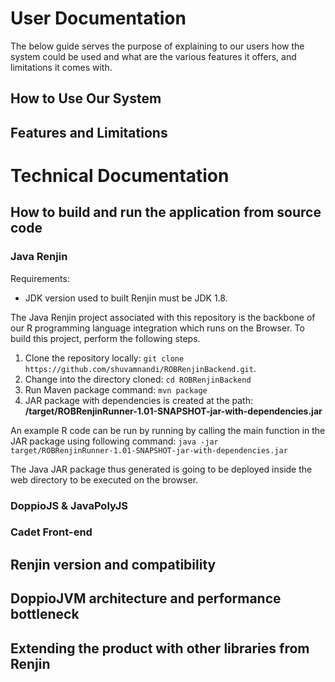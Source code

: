# User Documentation
The below guide serves the purpose of explaining to our users how the system could be used and what are the various features it offers, and limitations it comes with. 

## How to Use Our System


## Features and Limitations


# Technical Documentation



## How to build and run the application from source code  

### Java Renjin

Requirements: 
- JDK version used to built Renjin must be JDK 1.8.

The Java Renjin project associated with this repository is the backbone of our R programming language integration which runs on the Browser. To build this project, perform the following steps.

1. Clone the repository locally: `git clone https://github.com/shuvamnandi/ROBRenjinBackend.git`.
2. Change into the directory cloned: `cd ROBRenjinBackend`
3. Run Maven package command: `mvn package`
4. JAR package with dependencies is created at the path: **/target/ROBRenjinRunner-1.01-SNAPSHOT-jar-with-dependencies.jar** 

An example R code can be run by running by calling the main function in the JAR package using following command:
`java -jar target/ROBRenjinRunner-1.01-SNAPSHOT-jar-with-dependencies.jar`

The Java JAR package thus generated is going to be deployed inside the web directory to be executed on the browser.

### DoppioJS & JavaPolyJS

### Cadet Front-end

## Renjin version and compatibility  


## DoppioJVM architecture and performance bottleneck  


## Extending the product with other libraries from Renjin

